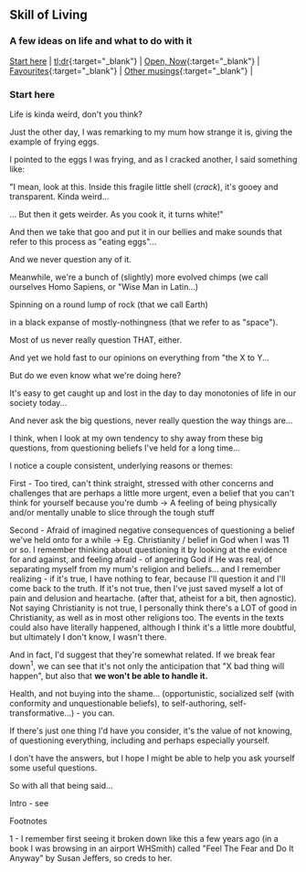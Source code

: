 ## Skill of Living
### A few ideas on life and what to do with it

[Start here](https://skillofliving.com/)  |  [tl;dr](https://skillofliving.com/tldr){:target="_blank"}  |  [Open, Now](https://skillofliving.com/now){:target="_blank"}  |  [Favourites](https://skillofliving.com/recs){:target="_blank"}  |  [Other musings](https://skillofliving.com/other){:target="_blank"}  |  

### Start here

Life is kinda weird, don't you think?

Just the other day, I was remarking to my mum how strange it is, giving the example of frying eggs.

I pointed to the eggs I was frying, and as I cracked another, I said something like:

"I mean, look at this. Inside this fragile little shell (*crack*), it's gooey and transparent. Kinda weird...

... But then it gets weirder. As you cook it, it turns white!"

And then we take that goo and put it in our bellies and make sounds that refer to this process as "eating eggs"...

And we never question any of it.

Meanwhile, we're a bunch of (slightly) more evolved chimps (we call ourselves Homo Sapiens, or "Wise Man in Latin...)

Spinning on a round lump of rock (that we call Earth)

in a black expanse of mostly-nothingness (that we refer to as "space").

Most of us never really question THAT, either.

And yet we hold fast to our opinions on everything from "the X to Y...

But do we even know what we're doing here?

It's easy to get caught up and lost in the day to day monotonies of life in our society today...

And never ask the big questions, never really question the way things are...

I think, when I look at my own tendency to shy away from these big questions, from questioning beliefs I've held for a long time...

I notice a couple consistent, underlying reasons or themes:

First - Too tired, can't think straight, stressed with other concerns and challenges that are perhaps a little more urgent, even a belief that you can't think for yourself because you're dumb -> A feeling of being physically and/or mentally unable to slice through the tough stuff

Second - Afraid of imagined negative consequences of questioning a belief we've held onto for a while -> 
Eg. Christianity / belief in God when I was 11 or so. I remember thinking about questioning it by looking at the evidence for and against, and feeling afraid - of angering God if He was real, of separating myself from my mum's religion and beliefs... and I remember realizing - if it's true, I have nothing to fear, because I'll question it and I'll come back to the truth. If it's not true, then I've just saved myself a lot of pain and delusion and heartache. (after that, atheist for a bit, then agnostic). Not saying Christianity is not true, I personally think there's a LOT of good in Christianity, as well as in most other religions too. The events in the texts could also have literally happened, although I think it's a little more doubtful, but ultimately I don't know, I wasn't there.

And in fact, I'd suggest that they're somewhat related. If we break fear down<sup>1</sup>, we can see that it's not only the anticipation that "X bad thing will happen", but also that __we won't be able to handle it.__ 

Health, and not buying into the shame... (opportunistic, socialized self (with conformity and unquestionable beliefs), to self-authoring, self-transformative...) - you can.

If there's just one thing I'd have you consider, it's the value of not knowing, of questioning everything, including and perhaps especially yourself.

I don't have the answers, but I hope I might be able to help you ask yourself some useful questions.

So with all that being said...

Intro - see 
















Footnotes

1 - I remember first seeing it broken down like this a few years ago (in a book I was browsing in an airport WHSmith) called "Feel The Fear and Do It Anyway" by Susan Jeffers, so creds to her.

